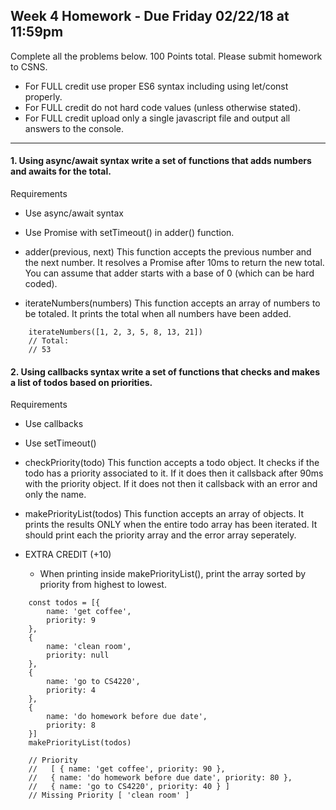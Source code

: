 ## Week 4 Homework - Due Friday 02/22/18 at 11:59pm
Complete all the problems below. 100 Points total. Please submit homework to CSNS.

- For FULL credit use proper ES6 syntax including using let/const properly.
- For FULL credit do not hard code values (unless otherwise stated).
- For FULL credit upload only a single javascript file and output all answers to the console.

---

#### 1. Using async/await syntax write a set of functions that adds numbers and awaits for the total.
Requirements
- Use async/await syntax
- Use Promise with setTimeout() in adder() function.
- adder(previous, next)
This function accepts the previous number and the next number. It resolves a Promise after 10ms to return the new total. You can assume that adder starts with a base of 0 (which can be hard coded).

- iterateNumbers(numbers)
This function accepts an array of numbers to be totaled.  It prints the total when all numbers have been added.

```
    iterateNumbers([1, 2, 3, 5, 8, 13, 21])
    // Total:
    // 53
```

#### 2. Using callbacks syntax write a set of functions that checks and makes a list of todos based on priorities.
Requirements
- Use callbacks
- Use setTimeout()

- checkPriority(todo)
This function accepts a todo object. It checks if the todo has a priority associated to it.
If it does then it callsback after 90ms with the priority object.
If it does not then it callsback with an error and only the name.

- makePriorityList(todos)
This function accepts an array of objects.  It prints the results ONLY when the entire todo array has been iterated.
It should print each the priority array and the error array seperately.

- EXTRA CREDIT (+10)
    - When printing inside makePriorityList(), print the array sorted by priority from highest to lowest.

```
    const todos = [{
        name: 'get coffee',
        priority: 9
    },
    {
        name: 'clean room',
        priority: null
    },
    {
        name: 'go to CS4220',
        priority: 4
    },
    {
        name: 'do homework before due date',
        priority: 8
    }]
    makePriorityList(todos)

    // Priority
    //   [ { name: 'get coffee', priority: 90 },
    //   { name: 'do homework before due date', priority: 80 },
    //   { name: 'go to CS4220', priority: 40 } ]
    // Missing Priority [ 'clean room' ]
```
